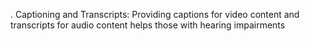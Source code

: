 . Captioning and Transcripts: Providing captions for video content and transcripts for audio content helps those with hearing impairments
